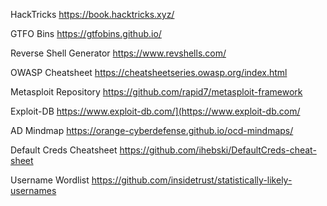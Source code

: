 
HackTricks
https://book.hacktricks.xyz/

GTFO Bins
https://gtfobins.github.io/

Reverse Shell Generator
https://www.revshells.com/

OWASP Cheatsheet
https://cheatsheetseries.owasp.org/index.html

Metasploit Repository
https://github.com/rapid7/metasploit-framework

Exploit-DB
https://www.exploit-db.com/](https://www.exploit-db.com/

AD Mindmap
https://orange-cyberdefense.github.io/ocd-mindmaps/

Default Creds Cheatsheet
https://github.com/ihebski/DefaultCreds-cheat-sheet

Username Wordlist
https://github.com/insidetrust/statistically-likely-usernames